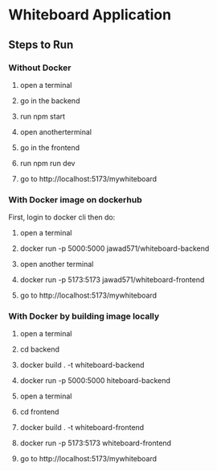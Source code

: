 # Whiteboard Application

## Steps to Run

### Without Docker
1. open a terminal
2. go in the backend
3. run npm start

4. open anotherterminal
5. go in the frontend
6. run  npm run dev

7. go to http://localhost:5173/mywhiteboard

### With Docker image on dockerhub

First, login to docker cli then do:

1. open a terminal
2. docker run -p 5000:5000 jawad571/whiteboard-backend

3. open another terminal
4. docker run -p 5173:5173 jawad571/whiteboard-frontend

7. go to http://localhost:5173/mywhiteboard

### With Docker by building image locally

1. open a terminal
2. cd backend
3. docker build . -t whiteboard-backend
4. docker run -p 5000:5000 hiteboard-backend

5. open a terminal
6. cd frontend
7. docker build . -t whiteboard-frontend
8. docker run -p 5173:5173 whiteboard-frontend

9. go to http://localhost:5173/mywhiteboard


